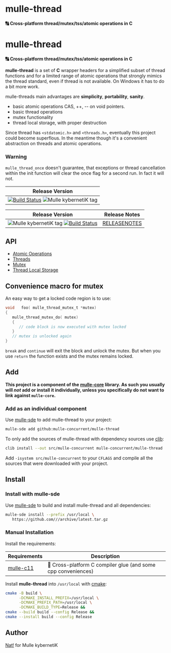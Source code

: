 # mulle-thread

#### 🔠 Cross-platform thread/mutex/tss/atomic operations in C


# mulle-thread

#### 🔠 Cross-platform thread/mutex/tss/atomic operations in C

**mulle-thread** is a set of **C** wrapper headers for a simplified
subset of thread functions and for a limited range of atomic operations that
strongly mimics the thread standard, even if thread is not available. On Windows it
has to do a bit more work.

mulle-threads main advantages are **simplicity**, **portability**, **sanity**.

* basic atomic operations CAS, ++, -- on void pointers.
* basic thread operations
* mutex functionality
* thread local storage, with proper destruction

Since thread has `<stdatomic.h>` and `<threads.h>`, eventually this project
could become superflous. In the meantime though it's a convenient abstraction
on threads and atomic operations.

### Warning

`mulle_thread_once` doesn't guarantee, that exceptions or thread cancellation
within the init function will clear the once flag for a second run. In fact
it will not.


| Release Version
|-----------------------------------
| [![Build Status](https://github.com/mulle-concurrent/mulle-thread/workflows/CI/badge.svg?branch=release)](//github.com/mulle-concurrent/mulle-thread) ![Mulle kybernetiK tag](https://img.shields.io/github/tag/mulle-concurrent/mulle-thread/workflows/CI/badge.svg?branch=release)


| Release Version                                       | Release Notes
|-------------------------------------------------------|--------------
| ![Mulle kybernetiK tag](https://img.shields.io/github/tag//mulle-thread.svg?branch=release) [![Build Status](https://github.com//mulle-thread/workflows/CI/badge.svg?branch=release)](//github.com//mulle-thread/actions)| [RELEASENOTES](RELEASENOTES.md) |


## API

* [Atomic Operations](dox/API_ATOMIC.md)
* [Threads](dox/API_THREAD.md)
* [Mutex](dox/API_MUTEX.md)
* [Thread Local Storage](dox/API_TSS.md)



## Convenience macro for mutex

An easy way to get a locked code region is to use:

``` c
void   foo( mulle_thread_mutex_t *mutex)
{
   mulle_thread_mutex_do( mutex)
   {
      // code block is now executed with mutex locked
   }
   // mutex is unlocked again
}
```

`break` and `continue` will exit the block and unlock the mutex. But when you
use `return` the function exists and the mutex remains locked.





## Add

**This project is a component of the [mulle-core](//github.com/mulle-core/mulle-core) library. As such you usually will *not* add or install it
individually, unless you specifically do not want to link against
`mulle-core`.**


### Add as an individual component

Use [mulle-sde](//github.com/mulle-sde) to add mulle-thread to your project:

``` sh
mulle-sde add github:mulle-concurrent/mulle-thread
```

To only add the sources of mulle-thread with dependency
sources use [clib](https://github.com/clibs/clib):


``` sh
clib install --out src/mulle-concurrent mulle-concurrent/mulle-thread
```

Add `-isystem src/mulle-concurrent` to your `CFLAGS` and compile all the sources that were downloaded with your project.


## Install

### Install with mulle-sde

Use [mulle-sde](//github.com/mulle-sde) to build and install mulle-thread and all dependencies:

``` sh
mulle-sde install --prefix /usr/local \
   https://github.com///archive/latest.tar.gz
```

### Manual Installation

Install the requirements:

| Requirements                                 | Description
|----------------------------------------------|-----------------------
| [mulle-c11](https://github.com/mulle-c/mulle-c11)             | 🔀 Cross-platform C compiler glue (and some cpp conveniences)

Install **mulle-thread** into `/usr/local` with [cmake](https://cmake.org):

``` sh
cmake -B build \
      -DCMAKE_INSTALL_PREFIX=/usr/local \
      -DCMAKE_PREFIX_PATH=/usr/local \
      -DCMAKE_BUILD_TYPE=Release &&
cmake --build build --config Release &&
cmake --install build --config Release
```

## Author

[Nat!](https://mulle-kybernetik.com/weblog) for Mulle kybernetiK


